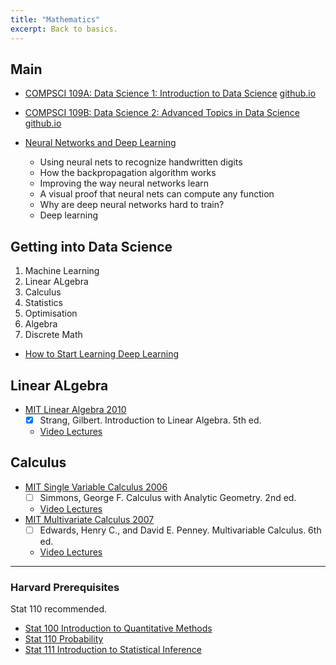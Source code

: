 ```yaml
---
title: "Mathematics"
excerpt: Back to basics.
---
```


## Main

- [COMPSCI 109A: Data Science 1: Introduction to Data Science](https://canvas.harvard.edu/courses/29726/assignments/syllabus)   [github.io](https://harvard-iacs.github.io/2018-CS109A/)
- [COMPSCI 109B: Data Science 2: Advanced Topics in Data Science](https://canvas.harvard.edu/courses/37482/assignments/syllabus)    [github.io](https://harvard-iacs.github.io/2018-CS109B/)

- [Neural Networks and Deep Learning](http://neuralnetworksanddeeplearning.com/)
    - Using neural nets to recognize handwritten digits
    - How the backpropagation algorithm works
    - Improving the way neural networks learn
    - A visual proof that neural nets can compute any function
    - Why are deep neural networks hard to train?
    - Deep learning



## Getting into Data Science
1. Machine Learning
2. Linear ALgebra
3. Calculus
4. Statistics
5. Optimisation
6. Algebra
7. Discrete Math

- [How to Start Learning Deep Learning](http://ofir.io/How-to-Start-Learning-Deep-Learning/)

## Linear ALgebra
- [MIT Linear Algebra 2010](https://ocw.mit.edu/courses/mathematics/18-06-linear-algebra-spring-2010/)
    - [x] Strang, Gilbert. Introduction to Linear Algebra. 5th ed.
    - [Video Lectures](https://ocw.mit.edu/courses/mathematics/18-06-linear-algebra-spring-2010/video-lectures/)



## Calculus

- [MIT Single Variable Calculus 2006](https://ocw.mit.edu/courses/mathematics/18-01-single-variable-calculus-fall-2006/)
    - [ ] Simmons, George F. Calculus with Analytic Geometry. 2nd ed.
    - [Video Lectures](https://ocw.mit.edu/courses/mathematics/18-01-single-variable-calculus-fall-2006/video-lectures/)
- [MIT Multivariate Calculus 2007](https://ocw.mit.edu/courses/mathematics/18-02-multivariable-calculus-fall-2007/)
    - [ ] Edwards, Henry C., and David E. Penney. Multivariable Calculus. 6th ed.
    - [Video Lectures](https://ocw.mit.edu/courses/mathematics/18-02-multivariable-calculus-fall-2007/video-lectures/)


----


### Harvard Prerequisites
Stat 110 recommended.
- [Stat 100 Introduction to Quantitative Methods](https://canvas.harvard.edu/courses/8323/assignments/syllabus)
- [Stat 110 Probability](https://projects.iq.harvard.edu/stat110/home)
- [Stat 111 Introduction to Statistical Inference](https://sites.google.com/site/kwchankeith/teaching/s111)
